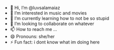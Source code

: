 - 👋 Hi, I’m @luvsalamaiaz
- 👀 I’m interested in music and movies
- 🌱 I’m currently learning how to not be so stupid
- 💞️ I’m looking to collaborate on whatever
- 📫 How to reach me ...
- 😄 Pronouns: she/her
- ⚡ Fun fact: i dont know what im doing here

<!---
luvsalamaiaz/luvsalamaiaz is a ✨ special ✨ repository because its `README.md` (this file) appears on your GitHub profile.
You can click the Preview link to take a look at your changes.
--->
